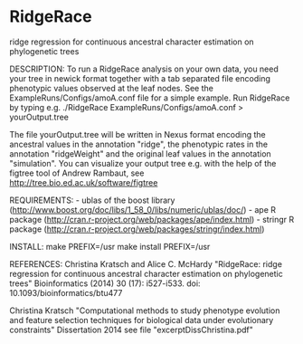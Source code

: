 # RidgeRace
ridge regression for continuous ancestral character estimation on phylogenetic trees

DESCRIPTION:
To run a RidgeRace analysis on your own data, you need your tree in newick 
format together with a tab separated file encoding phenotypic values observed
at the leaf nodes. See the ExampleRuns/Configs/amoA.conf file for a simple example. Run 
RidgeRace by typing e.g.
	./RidgeRace ExampleRuns/Configs/amoA.conf > yourOutput.tree

The file yourOutput.tree will be written in Nexus format encoding the ancestral
values in the annotation "ridge", the phenotypic rates in the annotation
"ridgeWeight" and the original leaf values in the annotation "simulation". 
You can visualize your output tree e.g. with the help of the figtree tool of
Andrew Rambaut, see
	http://tree.bio.ed.ac.uk/software/figtree


REQUIREMENTS:
	- ublas of the boost library (http://www.boost.org/doc/libs/1_58_0/libs/numeric/ublas/doc/)
	- ape R package (http://cran.r-project.org/web/packages/ape/index.html)
	- stringr R package (http://cran.r-project.org/web/packages/stringr/index.html)
	

INSTALL:
	make PREFIX=/usr
	make install PREFIX=/usr
	

REFERENCES:
Christina Kratsch and Alice C. McHardy
"RidgeRace: ridge regression for continuous ancestral character estimation on phylogenetic trees"
Bioinformatics (2014) 30 (17): i527-i533. 
doi: 10.1093/bioinformatics/btu477

Christina Kratsch
"Computational methods to study phenotype evolution and feature selection techniques for biological data under evolutionary constraints"
Dissertation 2014
see file "excerptDissChristina.pdf"
